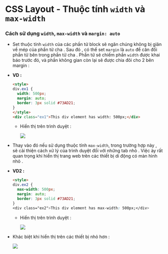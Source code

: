 # CSS Layout - Thuộc tính `width` và `max-width`
### **Cách sử dụng `width`, `max-width` và `margin: auto`**
- Set thuộc tính `width` của các phần tử block sẽ ngăn chúng không bị giãn về mép của phần tử cha . Sau đó , có thể set `margin` là `auto` để cân đối phần tử bên trong phần tử cha . Phần tử sẽ chiếm phần `width` được khai báo trước đó, và phần không gian còn lại sẽ được chia đôi cho 2 bên margin :
- **VD :**
    ```html
    <style>
    div.ex1 {
      width: 500px;
      margin: auto;
      border: 3px solid #73AD21;
    }
    </style>
    <div class="ex1">This div element has width: 500px;</div>
    ```
    - Hiển thị trên trình duyệt :

        <img src=https://i.imgur.com/NPIjOg7.png>

- Thay vào đó nếu sử dụng thuộc tính `max-width`, trong trường hợp này , sẽ cải thiện cách xử lý của trình duyệt đối với những tab nhỏ . Việc ày rất quan trọng khi hiển thị trang web trên các thiết bị di động có màn hình nhỏ .
- **VD2 :**
    ```html
    <style>
    div.ex2 {
      max-width: 500px;
      margin: auto;
      border: 3px solid #73AD21;
    }
    <div class="ex2">This div element has max-width: 500px;</div>
    ```
    - Hiển thị trên trình duyệt :

        <img src=https://i.imgur.com/umbjd5T.png>

- Khác biệt khi hiển thị trên các thiết bị nhỏ hơn :

    <img src=https://i.imgur.com/JprN1gO.png>
